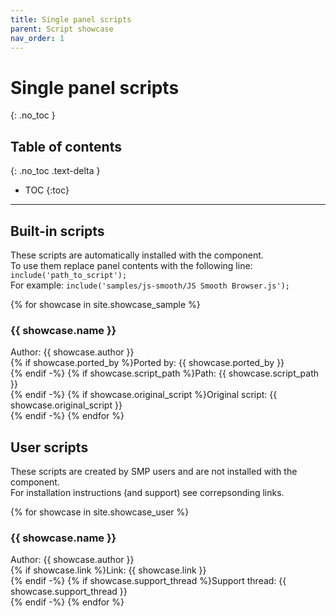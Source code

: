 ```yaml
---
title: Single panel scripts
parent: Script showcase
nav_order: 1
---
```


# Single panel scripts
{: .no_toc }

## Table of contents
{: .no_toc .text-delta }

* TOC
{:toc}

---

## Built-in scripts

These scripts are automatically installed with the component.  
To use them replace panel contents with the following line: `include('path_to_script');`  
For example: `include('samples/js-smooth/JS Smooth Browser.js');`

{% for showcase in site.showcase_sample %}
### {{ showcase.name }}

Author: {{ showcase.author }}  
{% if showcase.ported_by %}Ported by: {{ showcase.ported_by }}<br/>{% endif -%}
{% if showcase.script_path %}Path: {{ showcase.script_path }}<br/>{% endif -%}
{% if showcase.original_script %}Original script: {{ showcase.original_script }}<br/>{% endif -%}
{% endfor %}

## User scripts

These scripts are created by SMP users and are not installed with the component.  
For installation instructions (and support) see correpsonding links.

{% for showcase in site.showcase_user %}
### {{ showcase.name }}

Author: {{ showcase.author }}  
{% if showcase.link %}Link: {{ showcase.link }}<br/>{% endif -%}
{% if showcase.support_thread %}Support thread: {{ showcase.support_thread }}<br/>{% endif -%}
{% endfor %}
